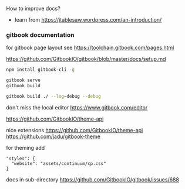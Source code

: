 

How to improve docs?

* learn from https://jtablesaw.wordpress.com/an-introduction/



### gitbook documentation

for gitbook page layout see https://toolchain.gitbook.com/pages.html

https://github.com/GitbookIO/gitbook/blob/master/docs/setup.md

```bash
npm install gitbook-cli -g

gitbook serve
gitbook build

gitbook build ./ --log=debug --debug

```

don't miss the local editor
https://www.gitbook.com/editor

https://github.com/GitbookIO/theme-api

nice extensions
https://github.com/GitbookIO/theme-api
https://github.com/jadu/gitbook-theme


for theming add
```
"styles": {
  "website": "assets/continuum/cp.css"
}
```

docs in sub-directory https://github.com/GitbookIO/gitbook/issues/688
